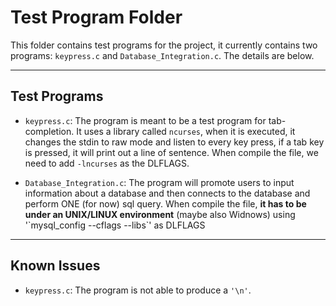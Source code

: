 Test Program Folder
===

This folder contains test programs for the project, it currently contains two programs: `keypress.c` and `Database_Integration.c`. The details are below.

***
 
Test Programs
-------


- `keypress.c`: The program is meant to be a test program for tab-completion. It uses a library called `ncurses`, when it is executed, it changes the stdin to raw mode and listen to every key press, if a tab key is pressed, it will print out a line of sentence. When compile the file, we need to add `-lncurses` as the DLFLAGS.

- `Database_Integration.c`: The program will promote users to input information about a database and then connects to the database and perform ONE (for now) sql query. When compile the file, **it has to be under an UNIX/LINUX environment** (maybe also Widnows) using '\`mysql_config --cflags --libs\`' as DLFLAGS

***

Known Issues
-------

- `keypress.c`: The program is not able to produce a `'\n'`.

